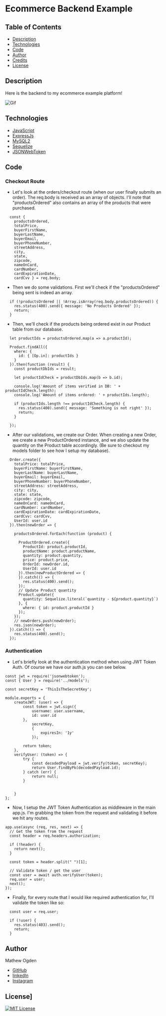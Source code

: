 # Ecommerce Backend Example

## Table of Contents

- [Description](#Description)
- [Technologies](#Technologies)
- [Code](#Code)
- [Author](#Author)
- [Credits](#Credits)
- [License](#License)

## Description

Here is the backend to my ecommerce example platform!

![Gif](https://media.giphy.com/media/vdpQgerqFaAAQM9hwB/giphy.gif)

## Technologies

- [JavaScript](https://www.w3schools.com/js/)
- [ExpressJs](https://expressjs.com)
- [MySQL2](https://www.npmjs.com/package/mysql2)
- [Sequelize](https://sequelize.org/master/)
- [JSONWebToken](https://www.npmjs.com/package/jsonwebtoken)

## Code

### Checkout Route

- Let's look at the orders/checkout route (when our user finally submits an order). The req.body is received as an array of objects. I'll note that "productsOrdered" also contains an array of the products that were purchased.

```
  const {
    productsOrdered,
    totalPrice,
    buyerFirstName,
    buyerLastName,
    buyerEmail,
    buyerPhoneNumber,
    streetAddress,
    city,
    state,
    zipcode,
    nameOnCard,
    cardNumber,
    cardExpirationDate,
    cardCvv } = req.body;
```

- Then we do some validations. First we'll check if the "productsOrdered" being sent is indeed an array.

```
  if (!productsOrdered || !Array.isArray(req.body.productsOrdered)) {
    res.status(400).send({ message: 'No Products Ordered' });
    return;
  }
```

- Then, we'll check if the products being ordered exist in our Product table from our database.

```
  let productIds = productsOrdered.map(a => a.productId);

  Product.findAll({
    where: {
      id: { [Op.in]: productIds }
    }
  }).then(function (result) {
    const productDbIds = result;

    let productIdCheck = productDbIds.map(b => b.id);

    console.log('Amount of items verified in DB: ' + productIdCheck.length);
    console.log('Amount of items ordered: ' + productIds.length);

    if (productIds.length !== productIdCheck.length) {
      res.status(400).send({ message: 'Something is not right' });
      return;
    }

  });
```

- After our validations, we create our Order. When creating a new Order, we create a new ProductOrdered instance, and we also update the quantity on the Product table accordingly. (Be sure to checkout my models folder to see how I setup my database).

```
  Order.create({
    totalPrice: totalPrice,
    buyerFirstName: buyerFirstName,
    buyerLastName: buyerLastName,
    buyerEmail: buyerEmail,
    buyerPhoneNumber: buyerPhoneNumber,
    streetAddress: streetAddress,
    city: city,
    state: state,
    zipcode: zipcode,
    nameOnCard: nameOnCard,
    cardNumber: cardNumber,
    cardExpirationDate: cardExpirationDate,
    cardCvv: cardCvv,
    UserId: user.id
  }).then(newOrder => {

    productsOrdered.forEach(function (product) {

      ProductOrdered.create({
        ProductId: product.productId,
        productName: product.productName,
        quantity: product.quantity,
        price: product.price,
        OrderId: newOrder.id,
        UserId: user.id
      }).then(newProductOrdered => {
      }).catch(() => {
        res.status(400).send();
      });
      // Update Product quantity
      Product.update({
        quantity: Sequelize.literal(`quantity - ${product.quantity}`)
      }, {
        where: { id: product.productId }
      });
    });
    // newOrders.push(newOrder);
    res.json(newOrder);
  }).catch(() => {
    res.status(400).send();
  });
```

### Authentication

- Let's briefly look at the authentication method when using JWT Token Auth. Of course we have our auth.js you can see below.

```
const jwt = require('jsonwebtoken');
const { User } = require('../models');

const secretKey = 'ThisIsTheSecretKey';

module.exports = {
    createJWT: (user) => {
        const token = jwt.sign({
            username: user.username,
            id: user.id
        },
            secretKey,
            {
                expiresIn: '1y'
            });

        return token;
    },
    verifyUser: (token) => {
        try {
            const decodedPayload = jwt.verify(token, secretKey);
            return User.findByPk(decodedPayload.id);
        } catch (err) {
            return null;
        }


    }
};
```

- Now, I setup the JWT Token Authentication as middleware in the main app.js. I'm grabbing the token from the request and validating it before we hit any routes.

```
app.use(async (req, res, next) => {
  // Get the token from the request
  const header = req.headers.authorization;

  if (!header) {
    return next();
  }

  const token = header.split(" ")[1];

  // Validate token / get the user
  const user = await auth.verifyUser(token);
  req.user = user;
  next();
});
```

- Finally, for every route that I would like required authentication for, I'll validate the token like so:

```
  const user = req.user;

  if (!user) {
    res.status(403).send();
    return;
  }
```

## Author

Mathew Ogden

- [GitHub](https://github.com/mathewogden)
- [linkedIn](https://www.linkedin.com/in/mathew-ogden-b85688220/)
- [Instagram](https://www.instagram.com/matogden_/?hl=en)

## License]

[![MIT License](https://img.shields.io/badge/License-MIT-blue.svg)](https://www.mit.edu/~amini/LICENSE.md)
